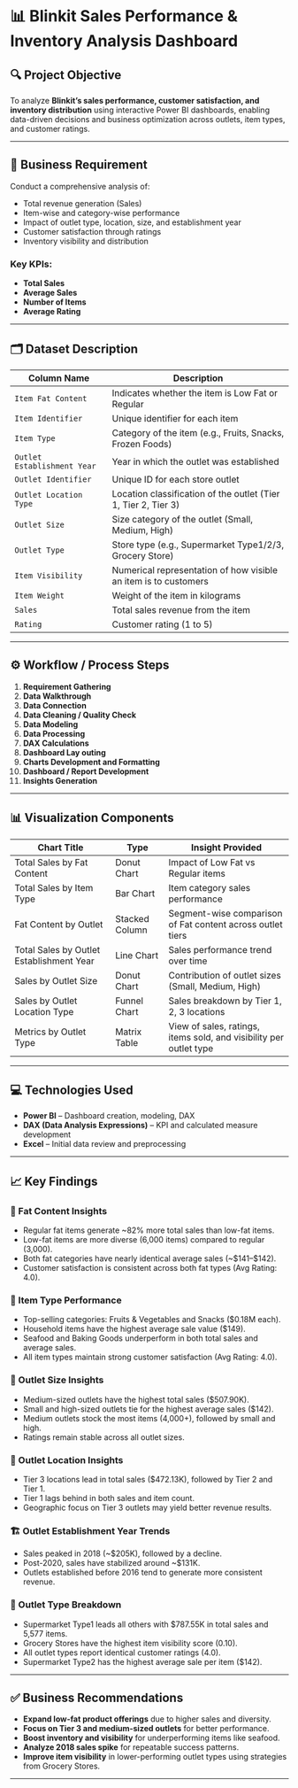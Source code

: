# 📊 Blinkit Sales Performance & Inventory Analysis Dashboard

## 🔍 Project Objective

To analyze **Blinkit’s sales performance, customer satisfaction, and inventory distribution** using interactive Power BI dashboards, enabling data-driven decisions and business optimization across outlets, item types, and customer ratings.

---

## 📝 Business Requirement

Conduct a comprehensive analysis of:

* Total revenue generation (Sales)
* Item-wise and category-wise performance
* Impact of outlet type, location, size, and establishment year
* Customer satisfaction through ratings
* Inventory visibility and distribution

### Key KPIs:

* **Total Sales**
* **Average Sales**
* **Number of Items**
* **Average Rating**

---

## 🗂️ Dataset Description

| Column Name                 | Description                                                     |
| --------------------------- | --------------------------------------------------------------- |
| `Item Fat Content`          | Indicates whether the item is Low Fat or Regular                |
| `Item Identifier`           | Unique identifier for each item                                 |
| `Item Type`                 | Category of the item (e.g., Fruits, Snacks, Frozen Foods)       |
| `Outlet Establishment Year` | Year in which the outlet was established                        |
| `Outlet Identifier`         | Unique ID for each store outlet                                 |
| `Outlet Location Type`      | Location classification of the outlet (Tier 1, Tier 2, Tier 3)  |
| `Outlet Size`               | Size category of the outlet (Small, Medium, High)               |
| `Outlet Type`               | Store type (e.g., Supermarket Type1/2/3, Grocery Store)         |
| `Item Visibility`           | Numerical representation of how visible an item is to customers |
| `Item Weight`               | Weight of the item in kilograms                                 |
| `Sales`                     | Total sales revenue from the item                               |
| `Rating`                    | Customer rating (1 to 5)                                        |

---

## ⚙️ Workflow / Process Steps

1. **Requirement Gathering**
2. **Data Walkthrough**
3. **Data Connection**
4. **Data Cleaning / Quality Check**
5. **Data Modeling**
6. **Data Processing**
7. **DAX Calculations**
8. **Dashboard Lay outing**
9. **Charts Development and Formatting**
10. **Dashboard / Report Development**
11. **Insights Generation**

---

## 📊 Visualization Components

| Chart Title                              | Type            | Insight Provided                                                   |
| ---------------------------------------- | --------------- | ------------------------------------------------------------------ |
| Total Sales by Fat Content               | Donut Chart     | Impact of Low Fat vs Regular items                                 |
| Total Sales by Item Type                 | Bar Chart       | Item category sales performance                                    |
| Fat Content by Outlet                    | Stacked Column  | Segment-wise comparison of Fat content across outlet tiers         |
| Total Sales by Outlet Establishment Year | Line Chart      | Sales performance trend over time                                  |
| Sales by Outlet Size                     | Donut Chart     | Contribution of outlet sizes (Small, Medium, High)                 |
| Sales by Outlet Location Type            | Funnel Chart    | Sales breakdown by Tier 1, 2, 3 locations                          |
| Metrics by Outlet Type                   | Matrix Table    | View of sales, ratings, items sold, and visibility per outlet type |

---

## 💻 Technologies Used

* **Power BI** – Dashboard creation, modeling, DAX
* **DAX (Data Analysis Expressions)** – KPI and calculated measure development
* **Excel** – Initial data review and preprocessing

---

## 📈 Key Findings

### 🥛 Fat Content Insights

* Regular fat items generate \~82% more total sales than low-fat items.
* Low-fat items are more diverse (6,000 items) compared to regular (3,000).
* Both fat categories have nearly identical average sales (\~\$141–\$142).
* Customer satisfaction is consistent across both fat types (Avg Rating: 4.0).

### 🍎 Item Type Performance

* Top-selling categories: Fruits & Vegetables and Snacks (\$0.18M each).
* Household items have the highest average sale value (\$149).
* Seafood and Baking Goods underperform in both total sales and average sales.
* All item types maintain strong customer satisfaction (Avg Rating: 4.0).

### 🏪 Outlet Size Insights

* Medium-sized outlets have the highest total sales (\$507.90K).
* Small and high-sized outlets tie for the highest average sales (\$142).
* Medium outlets stock the most items (4,000+), followed by small and high.
* Ratings remain stable across all outlet sizes.

### 📍 Outlet Location Insights

* Tier 3 locations lead in total sales (\$472.13K), followed by Tier 2 and Tier 1.
* Tier 1 lags behind in both sales and item count.
* Geographic focus on Tier 3 outlets may yield better revenue results.

### 🏗️ Outlet Establishment Year Trends

* Sales peaked in 2018 (\~\$205K), followed by a decline.
* Post-2020, sales have stabilized around \~\$131K.
* Outlets established before 2016 tend to generate more consistent revenue.

### 🧾 Outlet Type Breakdown

* Supermarket Type1 leads all others with \$787.55K in total sales and 5,577 items.
* Grocery Stores have the highest item visibility score (0.10).
* All outlet types report identical customer ratings (4.0).
* Supermarket Type2 has the highest average sale per item (\$142).

---

## ✅ Business Recommendations

* **Expand low-fat product offerings** due to higher sales and diversity.
* **Focus on Tier 3 and medium-sized outlets** for better performance.
* **Boost inventory and visibility** for underperforming items like seafood.
* **Analyze 2018 sales spike** for repeatable success patterns.
* **Improve item visibility** in lower-performing outlet types using strategies from Grocery Stores.

---
